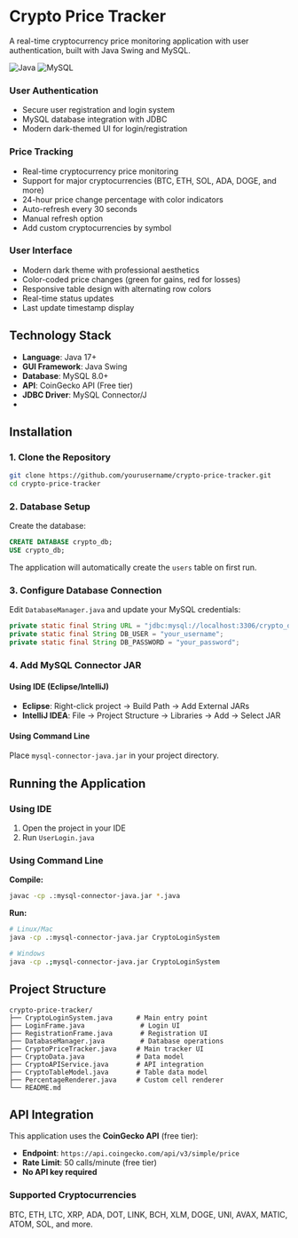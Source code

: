 # Crypto Price Tracker

A real-time cryptocurrency price monitoring application with user authentication, built with Java Swing and MySQL.

![Java](https://img.shields.io/badge/Java-17+-orange.svg)
![MySQL](https://img.shields.io/badge/MySQL-8.0+-blue.svg)

### User Authentication
- Secure user registration and login system
- MySQL database integration with JDBC
- Modern dark-themed UI for login/registration

### Price Tracking
- Real-time cryptocurrency price monitoring
- Support for major cryptocurrencies (BTC, ETH, SOL, ADA, DOGE, and more)
- 24-hour price change percentage with color indicators
- Auto-refresh every 30 seconds
- Manual refresh option
- Add custom cryptocurrencies by symbol

### User Interface
- Modern dark theme with professional aesthetics
- Color-coded price changes (green for gains, red for losses)
- Responsive table design with alternating row colors
- Real-time status updates
- Last update timestamp display

## Technology Stack

- **Language**: Java 17+
- **GUI Framework**: Java Swing
- **Database**: MySQL 8.0+
- **API**: CoinGecko API (Free tier)
- **JDBC Driver**: MySQL Connector/J
- 
## Installation

### 1. Clone the Repository
```bash
git clone https://github.com/yourusername/crypto-price-tracker.git
cd crypto-price-tracker
```

### 2. Database Setup

Create the database:
```sql
CREATE DATABASE crypto_db;
USE crypto_db;
```

The application will automatically create the `users` table on first run.

### 3. Configure Database Connection

Edit `DatabaseManager.java` and update your MySQL credentials:
```java
private static final String URL = "jdbc:mysql://localhost:3306/crypto_db";
private static final String DB_USER = "your_username";
private static final String DB_PASSWORD = "your_password";
```

### 4. Add MySQL Connector JAR

#### Using IDE (Eclipse/IntelliJ)
- **Eclipse**: Right-click project → Build Path → Add External JARs
- **IntelliJ IDEA**: File → Project Structure → Libraries → Add → Select JAR

#### Using Command Line
Place `mysql-connector-java.jar` in your project directory.

## Running the Application

### Using IDE
1. Open the project in your IDE
2. Run `UserLogin.java`

### Using Command Line

**Compile:**
```bash
javac -cp .:mysql-connector-java.jar *.java
```

**Run:**
```bash
# Linux/Mac
java -cp .:mysql-connector-java.jar CryptoLoginSystem

# Windows
java -cp .;mysql-connector-java.jar CryptoLoginSystem
```

## Project Structure

```
crypto-price-tracker/
├── CryptoLoginSystem.java      # Main entry point
├── LoginFrame.java              # Login UI
├── RegistrationFrame.java       # Registration UI
├── DatabaseManager.java         # Database operations
├── CryptoPriceTracker.java     # Main tracker UI
├── CryptoData.java             # Data model
├── CryptoAPIService.java       # API integration
├── CryptoTableModel.java       # Table data model
├── PercentageRenderer.java     # Custom cell renderer
└── README.md
```

## API Integration

This application uses the **CoinGecko API** (free tier):
- **Endpoint**: `https://api.coingecko.com/api/v3/simple/price`
- **Rate Limit**: 50 calls/minute (free tier)
- **No API key required**

### Supported Cryptocurrencies
BTC, ETH, LTC, XRP, ADA, DOT, LINK, BCH, XLM, DOGE, UNI, AVAX, MATIC, ATOM, SOL, and more.
